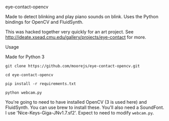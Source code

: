 eye-contact-opencv

Made to detect blinking and play piano sounds on blink. Uses the Python bindings for OpenCV and FluidSynth.

This was hacked together very quickly for an art project. See http://ideate.xsead.cmu.edu/gallery/projects/eye-contact for more.

Usage

Made for Python 3

`git clone https://github.com/moorejs/eye-contact-opencv.git`

`cd eye-contact-opencv`

`pip install -r requirements.txt`

`python webcam.py`

You're going to need to have installed OpenCV (3 is used here) and FluidSynth. You can use brew to install these.
You'll also need a SoundFont. I use 'Nice-Keys-Giga-JNv1.7.sf2'. Expect to need to modify `webcam.py`.
